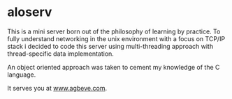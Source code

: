 # aloserv
This is a mini server born out of the philosophy of learning by practice. To fully understand networking in the unix environment with a focus on TCP/IP stack i decided to code this server using multi-threading approach with thread-specific data implementation.

An object oriented approach was taken to cement my knowledge of the C language.

It serves you at www.agbeve.com.
